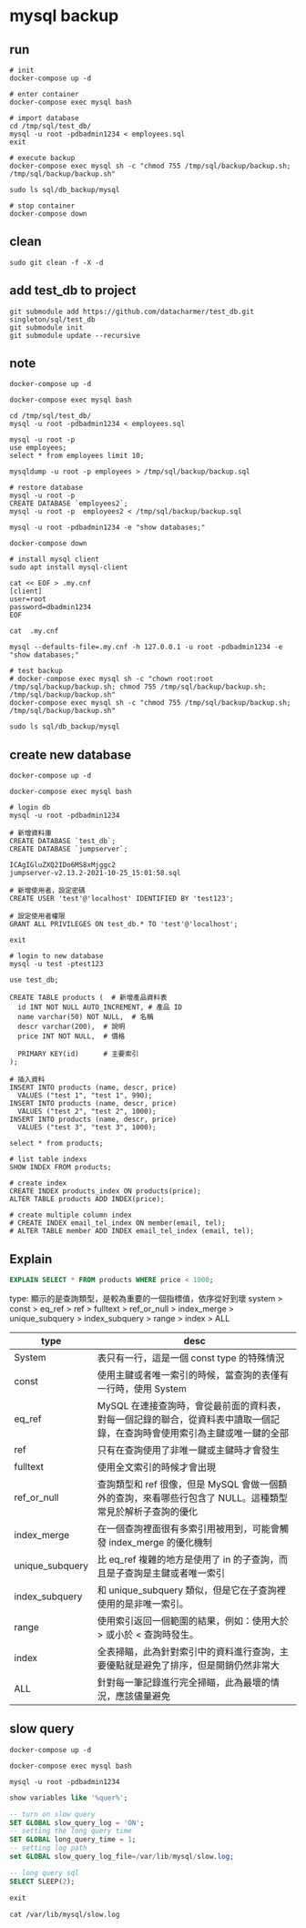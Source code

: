 # mysql backup

## run

```shell
# init
docker-compose up -d

# enter container
docker-compose exec mysql bash

# import database
cd /tmp/sql/test_db/
mysql -u root -pdbadmin1234 < employees.sql
exit

# execute backup
docker-compose exec mysql sh -c "chmod 755 /tmp/sql/backup/backup.sh; /tmp/sql/backup/backup.sh"

sudo ls sql/db_backup/mysql

# stop container
docker-compose down
```

## clean

```shell
sudo git clean -f -X -d
```

## add test_db to project

```shell
git submodule add https://github.com/datacharmer/test_db.git singleton/sql/test_db
git submodule init
git submodule update --recursive
```

## note

```shell
docker-compose up -d

docker-compose exec mysql bash

cd /tmp/sql/test_db/
mysql -u root -pdbadmin1234 < employees.sql

mysql -u root -p
use employees;
select * from employees limit 10;

mysqldump -u root -p employees > /tmp/sql/backup/backup.sql

# restore database
mysql -u root -p
CREATE DATABASE `employees2`;
mysql -u root -p  employees2 < /tmp/sql/backup/backup.sql

mysql -u root -pdbadmin1234 -e "show databases;"

docker-compose down

# install mysql client
sudo apt install mysql-client

cat << EOF > .my.cnf
[client]
user=root
password=dbadmin1234
EOF

cat  .my.cnf

mysql --defaults-file=.my.cnf -h 127.0.0.1 -u root -pdbadmin1234 -e "show databases;"

# test backup
# docker-compose exec mysql sh -c "chown root:root /tmp/sql/backup/backup.sh; chmod 755 /tmp/sql/backup/backup.sh; /tmp/sql/backup/backup.sh"
docker-compose exec mysql sh -c "chmod 755 /tmp/sql/backup/backup.sh; /tmp/sql/backup/backup.sh"

sudo ls sql/db_backup/mysql
```

## create new database

```shell
docker-compose up -d

docker-compose exec mysql bash

# login db
mysql -u root -pdbadmin1234

# 新增資料庫
CREATE DATABASE `test_db`;
CREATE DATABASE `jumpserver`;

ICAgIGluZXQ2IDo6MS8xMjggc2
jumpserver-v2.13.2-2021-10-25_15:01:58.sql

# 新增使用者，設定密碼
CREATE USER 'test'@'localhost' IDENTIFIED BY 'test123';

# 設定使用者權限
GRANT ALL PRIVILEGES ON test_db.* TO 'test'@'localhost';

exit

# login to new database
mysql -u test -ptest123

use test_db;

CREATE TABLE products (  # 新增產品資料表
  id INT NOT NULL AUTO_INCREMENT, # 產品 ID
  name varchar(50) NOT NULL,  # 名稱
  descr varchar(200),  # 說明
  price INT NOT NULL,  # 價格

  PRIMARY KEY(id)      # 主要索引
);

# 插入資料
INSERT INTO products (name, descr, price)
  VALUES ("test 1", "test 1", 990);
INSERT INTO products (name, descr, price)
  VALUES ("test 2", "test 2", 1000);
INSERT INTO products (name, descr, price)
  VALUES ("test 3", "test 3", 1000);

select * from products;

# list table indexs
SHOW INDEX FROM products;

# create index
CREATE INDEX products_index ON products(price);
ALTER TABLE products ADD INDEX(price);

# create multiple column index
# CREATE INDEX email_tel_index ON member(email, tel);
# ALTER TABLE member ADD INDEX email_tel_index (email, tel);
```

## Explain
```sql
EXPLAIN SELECT * FROM products WHERE price < 1000;
```

type: 顯示的是查詢類型，是較為重要的一個指標值，依序從好到壞
system > const > eq_ref > ref > fulltext > ref_or_null > index_merge > unique_subquery > index_subquery > range > index > ALL

| type            | desc                                                                                                                       |
| --------------- | -------------------------------------------------------------------------------------------------------------------------- |
| System          | 表只有一行，這是一個 const type 的特殊情況                                                                                 |
| const           | 使用主鍵或者唯一索引的時候，當查詢的表僅有一行時，使用 System                                                              |
| eq_ref          | MySQL 在連接查詢時，會從最前面的資料表，對每一個記錄的聯合，從資料表中讀取一個記錄，在查詢時會使用索引為主鍵或唯一鍵的全部 |
| ref             | 只有在查詢使用了非唯一鍵或主鍵時才會發生                                                                                   |
| fulltext        | 使用全文索引的時候才會出現                                                                                                 |
| ref_or_null     | 查詢類型和 ref 很像，但是 MySQL 會做一個額外的查詢，來看哪些行包含了 NULL。這種類型常見於解析子查詢的優化                  |
| index_merge     | 在一個查詢裡面很有多索引用被用到，可能會觸發 index_merge 的優化機制                                                        |
| unique_subquery | 比 eq_ref 複雜的地方是使用了 in 的子查詢，而且是子查詢是主鍵或者唯一索引                                                   |
| index_subquery  | 和 unique_subquery 類似，但是它在子查詢裡使用的是非唯一索引。                                                              |
| range           | 使用索引返回一個範圍的結果，例如：使用大於 > 或小於 < 查詢時發生。                                                         |
| index           | 全表掃瞄，此為針對索引中的資料進行查詢，主要優點就是避免了排序，但是開銷仍然非常大                                         |
| ALL             | 針對每一筆記錄進行完全掃瞄，此為最壞的情況，應該儘量避免                                                                   |

## slow query

```shell
docker-compose up -d

docker-compose exec mysql bash

mysql -u root -pdbadmin1234
```

```sql
show variables like '%quer%';

-- turn on slow query
SET GLOBAL slow_query_log = 'ON';
-- setting the long query time
SET GLOBAL long_query_time = 1;
-- setting log path
set GLOBAL slow_query_log_file=/var/lib/mysql/slow.log;

-- long query sql
SELECT SLEEP(2);

exit
```

```shell
cat /var/lib/mysql/slow.log
```
